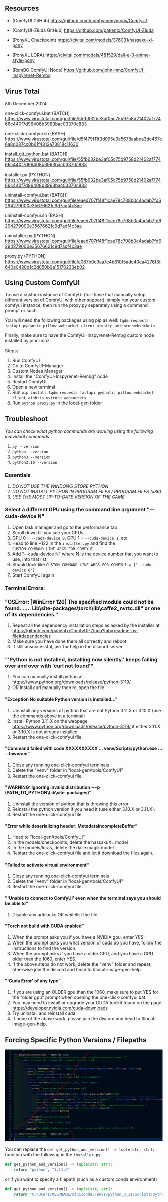 
## Resources

- (ComfyUI GitHub) https://github.com/comfyanonymous/ComfyUI
- (ComfyUI-Zluda GitHub) https://github.com/patientx/ComfyUI-Zluda

- (PonyXL Checkpoint) https://civitai.com/models/376031/hassaku-xl-pony
- (PonyXL LORA) https://civitai.com/models/481529/dall-e-3-anime-style-pony

- (RemBG ComfyUI Node) https://github.com/john-mnz/ComfyUI-Inspyrenet-Rembg

## Virus Total

8th December 2024

one-click-comfyui.bat (BATCH)
https://www.virustotal.com/gui/file/55fb632be3af05c75b9758d21402af77466c440f7d96408b3963bac03370c833

one-click-comfyui.sh (BASH)
https://www.virustotal.com/gui/file/d5f479f11f3d095e3a5678aabea3dc467e6a8d087cc0b61f4812a73818c11630

install_git_python.bat (BATCH)
https://www.virustotal.com/gui/file/55fb632be3af05c75b9758d21402af77466c440f7d96408b3963bac03370c833

installer.py  (PYTHON)
https://www.virustotal.com/gui/file/55fb632be3af05c75b9758d21402af77466c440f7d96408b3963bac03370c833

uninstall-comfyui.bat (BATCH)
https://www.virustotal.com/gui/file/eaed707ff48f1cae78c708b0c4adab7fd6294279000e35676621c9d7adf4c3ae

uninstall-comfyui.sh (BASH)
https://www.virustotal.com/gui/file/eaed707ff48f1cae78c708b0c4adab7fd6294279000e35676621c9d7adf4c3ae

uninstaller.py (PYTHON)
https://www.virustotal.com/gui/file/eaed707ff48f1cae78c708b0c4adab7fd6294279000e35676621c9d7adf4c3ae

proxy.py (PYTHON)
https://www.virustotal.com/gui/file/a087b0c9aa7e4b610f5ade40ca4276f3f640a0428d1c2d850b9a15170233eb02

## Using Custom ComfyUI

To use a custom instance of ComfyUI (for those that manually setup different version of ComfyUI with other support), simply run your custom comfyui instance, then run the proxy.py seperately using a command prompt or such.

You will need the following packages using pip as well: `tqdm requests fastapi pydantic pillow websocket-client aiohttp uvicorn websockets`

Finally, make sure to have the ComfyUI-Inspyrenet-Rembg custom node installed by john-mnz.

Steps:
1. Run ComfyUI
2. Go to ComfyUI-Manager
3. Custom Nodes Manager
4. Install the "ComfyUI-Inspyrenet-Rembg" node
5. Restart ComfyUI
6. Open a new terminal
7. Run `pip install tqdm requests fastapi pydantic pillow websocket-client aiohttp uvicorn websockets`
8. Run `python proxy.py` in the local-gen folder

## Troubleshoot

*You can check what python commands are working using the following individual commands:*
1. `py --version`
2. `python --version`
3. `python3 --version`
4. `python3.10 --version`

### Essentials
1. *DO NOT USE THE WINDOWS STORE PYTHON*
2. *DO NOT INSTALL PYTHON IN PROGRAM FILES / PROGRAM FILES (x86)*
3. *USE THE MOST UP-TO-DATE VERSION OF THE GAME*

### Select a different GPU using the command line argument "--cuda-device N"
1. Open task manager and go to the performance tab
2. Scroll down till you see your GPUs
3. GPU 0 = `--cuda-device 0`, GPU 1 = `--cuda-device 1`, etc
4. Head to line ~122 in the `installer.py` and find the `CUSTOM_COMMAND_LINE_ARGS_FOR_COMFYUI`
5. Add "--cuda-device N" where N is the device number that you want to use, into that list.
6. Should look like `CUSTOM_COMMAND_LINE_ARGS_FOR_COMFYUI = ["--cuda-device 0"]`
7. Start ComfyUI again

### Terminal Errors:

### "OSError: [WinError 126] The specified module could not be found. ..... Lib\site-packages\torch\lib\caffe2_nvrtc.dll" or one of its dependencies."
1. Repeat all the dependency installation steps as asked by the installer at https://github.com/patientx/ComfyUI-Zluda?tab=readme-ov-file#dependencies
2. Make sure you have done them all correctly and reboot
3. If still unsuccessful, ask for help in the discord server.

### "'Python is not installed, installing now silently.' keeps failing over and over with 'curl not found'"
1. You can manually install python at https://www.python.org/downloads/release/python-3119/
2. OR Install curl manually then re-open the file.

#### "Exception No suitable Python version is installed..."
1. Uninstall any versions of python that are not Python 3.11.X or 3.10.X (use the commands above in a terminal)
2. Install Python 3.11.X on the webpage https://www.python.org/downloads/release/python-3119/ if either 3.11.X or 3.10.X is not already installed
3. Restart the one-click-comfyui file.

#### "Command failed with code XXXXXXXXXX ... venv/Scripts/python.exe ... --lowvram"
1. Close any running one-click-comfyui terminals
2. Delete the "venv" folder in "local-gen/tools/ComfyUI"
3. Restart the one-click-comfyui file.

#### "WARNING: Ignoring invalid distribution ~~p (PATH_TO_PYTHON\Lib\site-packages)"
1. Uninstall the version of python that is throwing this error
2. Reinstall the python version if you need it (use either 3.10.X or 3.11.X).
3. Restart the one-click-comfyui file.

#### "Error while deserializing header: MetadataIncompleteBuffer"
1. Head to "local-gen/tools/ComfyUI"
2. In the models/checkpoints, delete the hassakuXL model
3. In the models/loras, delete the dalle magik model
4. Restart the one-click-comfyui file and let it download the files again.

#### "Failed to activate virtual environment"
1. Close any running one-click-comfyui terminals
2. Delete the "venv" folder in "local-gen/tools/ComfyUI"
3. Restart the one-click-comfyui file.

#### "'Unable to connect to ComfyUI' even when the terminal says you should be able to"
1. Disable any adblocks OR whitelist the file.

#### "Torch not build with CUDA enabled"
1. When the prompt asks you if you have a NVIDIA gpu, enter YES
2. When the prompt asks you what version of cuda do you have, follow the instructions to find the version.
3. When the prompt asks if you have a older GPU, and you have a GPU older than the 1060, enter YES.
4. If the above steps do not work, delete the "venv" folder and repeat, otherwise join the discord and head to #local-image-gen-help.

#### "'Cuda Error' of any type"
1. If you are using an OLDER gpu than the 1060, make sure to put YES for the "older gpu" prompt when opening the one-click-comfyui.bat.
2. You may need to install or upgrade your CUDA toolkit found on the page https://developer.nvidia.com/cuda-downloads
3. Try uninstall and reinstall cuda.
4. If none of the above work, please join the discord and head to #local-image-gen-help.

## Forcing Specific Python Versions / Filepaths

![Force Python Command or Filepath](force_python_replacement.png)

You can replace the `def get_python_and_version() -> tuple[str, str]:`
function with the following in the `installer.py`:
```py
def get_python_and_version() -> tuple[str, str]:
	return "python", "3.11.9"
```

or if you want to specify a filepath (such as a custom conda environment)

```py
def get_python_and_version() -> tuple[str, str]:
	return "C:/Users/USERNAME/miniconda3/envs/python_3_11/Scripts/python.exe", "3.11.9"
```
